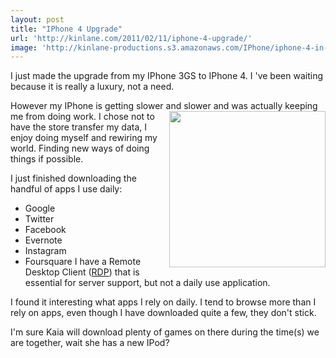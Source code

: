 ```yaml
---
layout: post
title: "IPhone 4 Upgrade"
url: 'http://kinlane.com/2011/02/11/iphone-4-upgrade/'
image: 'http://kinlane-productions.s3.amazonaws.com/IPhone/iphone-4-in-hand.jpg'
---
```


I just made the upgrade from my IPhone 3GS to IPhone 4. I 've been waiting because it is really a luxury, not a need.

However my IPhone is getting slower and slower and was actually keeping me from doing work. <img class="c1" src="http://kinlane-productions.s3.amazonaws.com/IPhone/iphone-4-in-hand.jpg" alt="" width="250" align="right" /> I chose not to have the store transfer my data, I enjoy doing myself and rewiring my world. Finding new ways of doing things if possible.

I just finished downloading the handful of apps I use daily:

  * Google
  * Twitter
  * Facebook
  * Evernote
  * Instagram
  * Foursquare
I have a Remote Desktop Client ([RDP][1]) that is essential for server support, but not a daily use application.

I found it interesting what apps I rely on daily. I tend to browse more than I rely on apps, even though I have downloaded quite a few, they don't stick.

I'm sure Kaia will download plenty of games on there during the time(s) we are together, wait she has a new IPod?

   [1]: http://en.wikipedia.org/wiki/Remote_Desktop_Protocol (Remote Desktop Protocol)
